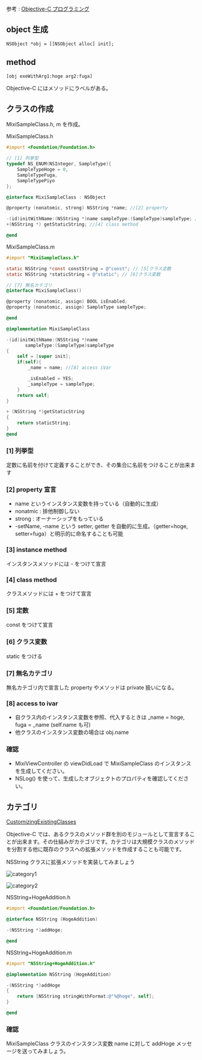 参考 : [Objective-C プログラミング](https://developer.apple.com/jp/devcenter/ios/library/documentation/ObjC.pdf)
## object 生成
`NSObject *obj = [[NSObject alloc] init];`
## method
`[obj exeWithArg1:hoge arg2:fuga]`

Objective-C にはメソッドにラベルがある。
## クラスの作成
MixiSampleClass.h, m を作成。

MixiSampleClass.h
```objective-c
#import <Foundation/Foundation.h>

// [1] 列挙型
typedef NS_ENUM(NSInteger, SampleType){
    SampleTypeHoge = 0,
    SampleTypeFuga,
    SampleTypePiyo
};

@interface MixiSampleClass : NSObject

@property (nonatomic, strong) NSString *name; //[2] property

-(id)initWithName:(NSString *)name sampleType:(SampleType)sampleType; //[3] instance method
+(NSString *) getStaticString; //[4] class method

@end

```

MixiSampleClass.m
```objective-c
#import "MixiSampleClass.h"

static NSString *const constString = @"const"; // [5]クラス定数
static NSString *staticString = @"static"; // [6]クラス変数

// [7] 無名カテゴリ
@interface MixiSampleClass()

@property (nonatomic, assign) BOOL isEnabled;
@property (nonatomic, assign) SampleType sampleType;

@end

@implementation MixiSampleClass

-(id)initWithName:(NSString *)name
       sampleType:(SampleType)sampleType
{
    self = [super init];
    if(self){
        _name = name; //[8] access iVar

        _isEnabled = YES;
        _sampleType = sampleType;
    }
    return self;
}

+ (NSString *)getStaticString
{
    return staticString;
}
@end

```
### [1] 列挙型
定数に名前を付けて定義することができ、その集合に名前をつけることが出来ます

### [2] property 宣言
- name というインスタンス変数を持っている（自動的に生成）
- nonatmic : 排他制御しない
- strong : オーナーシップをもっている
- -setName, -name という setter, getter を自動的に生成。（getter=hoge, setter=fuga）と明示的に命名することも可能

### [3] instance method
インスタンスメソッドには - をつけて宣言

### [4] class method
クラスメソッドには + をつけて宣言

### [5] 定数
const をつけて宣言

### [6] クラス変数
static をつける

### [7] 無名カテゴリ
無名カテゴリ内で宣言した property やメソッドは private 扱いになる。

### [8] access to ivar
- 自クラス内のインスタンス変数を参照、代入するときは _name = hoge, fuga = _name (self.name も可)
- 他クラスのインスタンス変数の場合は obj.name


### 確認
- MixiViewController の viewDidLoad で MixiSampleClass のインスタンスを生成してください。
- NSLog() を使って、生成したオブジェクトのプロパティを確認してください。

## カテゴリ
[CustomizingExistingClasses](http://developer.apple.com/library/ios/#documentation/cocoa/conceptual/ProgrammingWithObjectiveC/CustomizingExistingClasses/CustomizingExistingClasses.html)

Objective-C では、あるクラスのメソッド群を別のモジュールとして宣言することが出来ます。その仕組みがカテゴリです。カテゴリは大規模クラスのメソッドを分割する他に既存のクラスへの拡張メソッドを作成することも可能です。

NSString クラスに拡張メソッドを実装してみましょう

![category1](https://raw.github.com/mixi-inc/iOSTraining/master/Doc/Images/1.1/category1.png)

![category2](https://raw.github.com/mixi-inc/iOSTraining/master/Doc/Images/1.1/category2.png)

NSString+HogeAddition.h
```objective-c
#import <Foundation/Foundation.h>

@interface NSString (HogeAddition)

-(NSString *)addHoge;

@end
```

NSString+HogeAddition.m
```objective-c
#import "NSString+HogeAddition.h"

@implementation NSString (HogeAddition)

-(NSString *)addHoge
{
    return [NSString stringWithFormat:@"%@hoge", self];
}

@end
```

### 確認
MixiSampleClass クラスのインスタンス変数 name に対して addHoge メッセージを送ってみましょう。